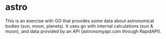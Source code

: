 # astro
This is an exercise with GO that provides some data about astronomical bodies (sun, moon, planets).
It uses go with internal calculations (sun & moon), and data provided by an API (astronomyapi.com through RapidAPI).
